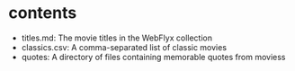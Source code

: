 
# contents

* titles.md: The movie titles in the WebFlyx collection
* classics.csv: A comma-separated list of classic movies
* quotes: A directory of files containing memorable quotes from moviess
			
